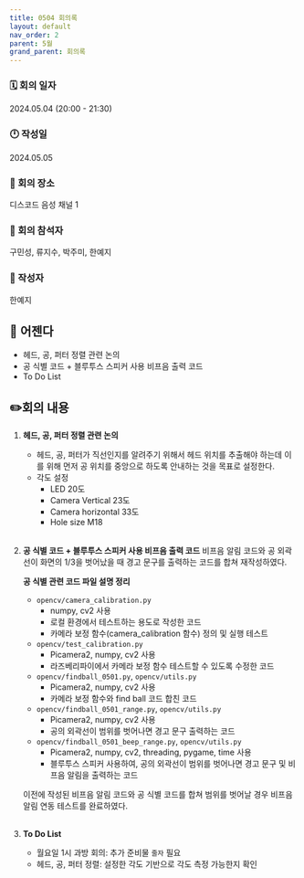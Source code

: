 ```yaml
---
title: 0504 회의록
layout: default
nav_order: 2
parent: 5월
grand_parent: 회의록
---
```


### 🗓️ 회의 일자

2024.05.04
(20:00 - 21:30)

### 🕛 작성일

2024.05.05

### 🚩 회의 장소

디스코드 음성 채널 1

### 🤝 회의 참석자

구민성, 류지수, 박주미, 한예지

### 🙎 작성자

한예지

## 📣 어젠다

- 헤드, 공, 퍼터 정렬 관련 논의
- 공 식별 코드 + 블루투스 스피커 사용 비프음 출력 코드
- To Do List

## ✏️회의 내용

1. **헤드, 공, 퍼터 정렬 관련 논의**

    - 헤드, 공, 퍼터가 직선인지를 알려주기 위해서 헤드 위치를 추출해야 하는데 이를 위해 먼저 공 위치를 중앙으로 하도록 안내하는 것을 목표로 설정한다.
    - 각도 설정
        - LED 20도
        - Camera Vertical 23도
        - Camera horizontal 33도
        - Hole size M18
    <br/><br/>

2. **공 식별 코드 + 블루투스 스피커 사용 비프음 출력 코드**
    비프음 알림 코드와 공 외곽선이 화면의 1/3을 벗어났을 때 경고 문구를 출력하는 코드를 합쳐 재작성하였다. 

    **공 식별 관련 코드 파일 설명 정리**
    - `opencv/camera_calibration.py`
        - numpy, cv2 사용
        - 로컬 환경에서 테스트하는 용도로 작성한 코드
        - 카메라 보정 함수(camera_calibration 함수) 정의 및 실행 테스트
    - `opencv/test_calibration.py`
        - Picamera2, numpy, cv2 사용
        - 라즈베리파이에서 카메라 보정 함수 테스트할 수 있도록 수정한 코드
    - `opencv/findball_0501.py`, `opencv/utils.py`
        - Picamera2, numpy, cv2 사용
        - 카메라 보정 함수와 find ball 코드 합친 코드
    - `opencv/findball_0501_range.py`, `opencv/utils.py`
        - Picamera2, numpy, cv2 사용
        - 공의 외곽선이 범위를 벗어나면 경고 문구 출력하는 코드
    - `opencv/findball_0501_beep_range.py`, `opencv/utils.py`
        - Picamera2, numpy, cv2, threading, pygame, time 사용
        - 블루투스 스피커 사용하여, 공의 외곽선이 범위를 벗어나면 경고 문구 및 비프음 알림을 출력하는 코드

   이전에 작성된 비프음 알림 코드와 공 식별 코드를 합쳐 범위를 벗어날 경우 비프음 알림 연동 테스트를 완료하였다.
    <br/><br/>

3. **To Do List**

   - 월요일 1시 과방 회의: 추가 준비물 `줄자` 필요
   - 헤드, 공, 퍼터 정렬: 설정한 각도 기반으로 각도 측정 가능한지 확인
   <br/><br/>